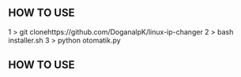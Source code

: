 ## HOW TO USE

1 > git clonehttps://github.com/DoganalpK/linux-ip-changer
2 > bash installer.sh
3 > python otomatik.py

## HOW TO USE
